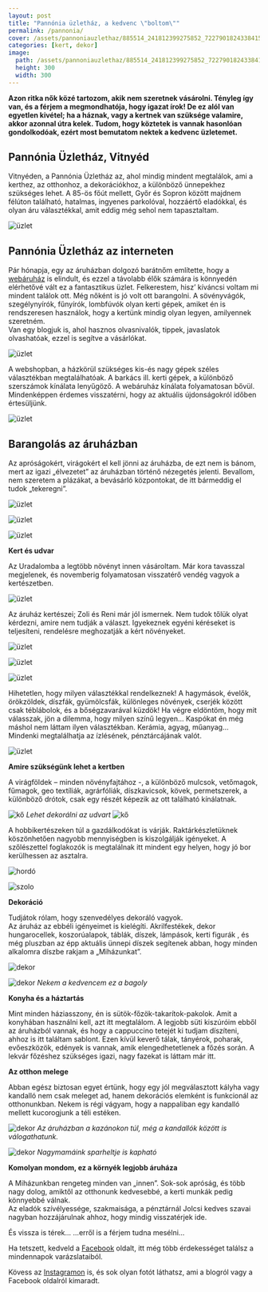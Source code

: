 ```yaml
---
layout: post
title: "Pannónia üzletház, a kedvenc \"boltom\""
permalink: /pannonia/
cover: /assets/pannoniauzlethaz/885514_241812399275852_7227901824338415276_o.jpg
categories: [kert, dekor]
image:
  path: /assets/pannoniauzlethaz/885514_241812399275852_7227901824338415276_o.jpg
  height: 300
  width: 300
---
```




**Azon ritka nők közé tartozom, akik nem szeretnek vásárolni. Tényleg így van, és a férjem a megmondhatója, hogy igazat írok! 
De ez alól van egyetlen kivétel; ha a háznak, vagy a kertnek van szüksége valamire, akkor azonnal útra kelek. 
Tudom, hogy köztetek is vannak hasonlóan gondolkodóak, ezért most bemutatom nektek a kedvenc üzletemet.** 


## Pannónia Üzletház, Vitnyéd

Vitnyéden, a Pannónia Üzletház az, ahol mindig mindent megtalálok, ami a kerthez, az otthonhoz, a  dekorációkhoz, a különböző ünnepekhez szükséges lehet.
A 85-ös főút mellett, Győr és Sopron között majdnem félúton található, hatalmas, ingyenes parkolóval, hozzáértő eladókkal, és olyan áru választékkal, amit eddig még sehol nem tapasztaltam.

![üzlet](/assets/pannonia/885514_241812399275852_7227901824338415276_o.jpg)

## Pannónia Üzletház az interneten

Pár hónapja, egy az áruházban dolgozó barátnőm említette, hogy a <a href="https://pannoniawebshop.hu/" target="_blank">webáruház</a>
  is elindult, és ezzel a távolabb élők számára is könnyedén elérhetővé vált ez a fantasztikus üzlet.
Felkerestem, hisz’ kíváncsi voltam mi mindent találok ott. 
Még nőként is jó volt ott barangolni. A sövényvágók, szegélynyírók, fűnyírók, lombfúvók olyan kerti gépek, amiket én is rendszeresen használok, hogy a kertünk mindig olyan legyen, amilyennek szeretném.  
Van egy blogjuk is, ahol hasznos olvasnivalók, tippek, javaslatok olvashatóak, ezzel is segítve a vásárlókat.

![üzlet](/assets/pannonia/IMG_5457.PNG)


A webshopban, a házkörül szükséges kis-és nagy gépek széles választékban megtalálhatóak. A barkács ill. kerti gépek, a különböző szerszámok kínálata lenyűgöző.
A webáruház kínálata folyamatosan bővül. Mindenképpen érdemes visszatérni, hogy az aktuális újdonságokról időben értesüljünk. 

![üzlet](/assets/pannonia/IMG_5455.PNG)

## Barangolás az áruházban
Az apróságokért, virágokért el kell jönni az áruházba, de ezt nem is bánom, mert az igazi „élvezetet” az áruházban történő nézegetés jelenti. Bevallom, nem szeretem a plázákat, a bevásárló központokat, de itt bármeddig el tudok „tekeregni”.

![üzlet](/assets/pannonia/55963143_1034730566650694_883109103566585856_o.jpg)


![üzlet](/assets/pannonia/21083620_572959032827852_5211685248228180777_o.jpg)

![üzlet](/assets/pannonia/IMG_5397.jpg)


**Kert és udvar**

Az Uradalomba a legtöbb növényt innen vásároltam. Már kora tavasszal megjelenek, és novemberig folyamatosan visszatérő vendég vagyok a kertészetben. 

![üzlet](/assets/pannonia/IMG_5371.jpg)



Az áruház kertészei; Zoli és Reni már jól ismernek. Nem tudok tőlük olyat kérdezni, amire nem tudják a választ. Igyekeznek egyéni kéréseket is teljesíteni, rendelésre meghozatják a kért növényeket.

![üzlet](/assets/pannonia/IMG_5368.jpg)

![üzlet](/assets/pannonia/13350402_369344079856016_1383352079501802487_oj.jpg)

![üzlet](/assets/pannonia/11703298_308633365927088_437534541464892210_o.jpg)

Hihetetlen, hogy milyen választékkal rendelkeznek! A hagymások, évelők, örökzöldek, díszfák, gyümölcsfák, különleges növények, cserjék között csak téblábolok, és a bőségzavarával küzdök! Ha végre eldöntöm, hogy mit válasszak, jön a dilemma, hogy milyen színű legyen…
Kaspókat én még máshol nem láttam ilyen választékban. Kerámia, agyag, műanyag… Mindenki megtalálhatja az ízlésének, pénztárcájának valót.


![üzlet](/assets/pannonia/60691322_1094081854048898_4234098504085012480_oj.jpg)

**Amire szükségünk lehet a kertben**

A virágföldek – minden növényfajtához -, a különböző mulcsok, vetőmagok, fűmagok, geo textíliák, agrárfóliák, díszkavicsok, kövek, permetszerek, a különböző drótok, csak egy részét képezik az ott található kínálatnak. 

![kő](/assets/pannonia/IMG_5374.jpg)
_Lehet dekorálni az udvart_
![kő](/assets/pannonia/IMG_5375.jpg)


A hobbikertészeken túl a gazdálkodókat is várják. Raktárkészletüknek köszönhetően nagyobb mennyiségben is kiszolgálják igényeket.
A szőlészettel foglakozók is megtalálnak itt mindent egy helyen, hogy jó bor kerülhessen az asztalra.

![hordó](/assets/pannonia/10865988_280194432104315_4617761558783016226_o.jpg)

![szolo](/assets/pannonia/IMG_5365.jpg)



**Dekoráció**

Tudjátok rólam, hogy szenvedélyes dekoráló vagyok.  
Az áruház az ebbéli igényeimet is kielégíti. Akrilfestékek, dekor hungarocellek, koszorúalapok, táblák, díszek, lámpások, kerti figurák , és még pluszban az épp aktuális ünnepi díszek segítenek abban, hogy minden alkalomra díszbe rakjam a „Miházunkat”.

![dekor](/assets/pannonia/IMG_5394.jpg)


![dekor](/assets/pannonia/IMG_5392.jpg)
_Nekem a kedvencem ez a bagoly_



**Konyha és a háztartás**

Mint minden háziasszony, én is sütök-főzök-takarítok-pakolok.
Amit a konyhában használni kell, azt itt megtalálom. A legjobb süti kiszúróim ebből az áruházból vannak, és hogy a cappuccino tetejét ki tudjam díszíteni, ahhoz is itt találtam sablont.
Ezen kívül keverő tálak, tányérok, poharak, evőeszközök, edények is vannak, amik elengedhetetlenek a főzés során.
A lekvár főzéshez szükséges igazi, nagy fazekat is láttam már itt.

**Az otthon melege**


Abban egész biztosan egyet értünk, hogy egy jól megválasztott kályha vagy kandalló nem csak meleget ad, hanem dekorációs elemként is funkcionál az otthonunkban. Nekem is régi vágyam, hogy a nappaliban egy kandalló mellett kucorogjunk a téli estéken. 


![dekor](/assets/pannonia/IMG_5381.jpg)
_Az áruházban a kazánokon túl, még a kandallók között is válogathatunk._

![dekor](/assets/pannonia/IMG_5391.jpg)
_Nagymamáink sparheltje is kapható_

**Komolyan mondom, ez a környék legjobb áruháza**

A Miházunkban rengeteg minden van „innen”. Sok-sok apróság, és több nagy dolog, amiktől az otthonunk kedvesebbé, a kerti munkák pedig könnyebbé válnak.  
Az eladók szívélyessége, szakmaisága, a pénztárnál Jolcsi kedves szavai nagyban hozzájárulnak ahhoz, hogy mindig visszatérjek ide. 

És vissza is térek... ...erről is a férjem tudna mesélni...

Ha tetszett, kedveld a <a href="https://www.facebook.com/Var%C3%A1zsolj-otthont-360330751226066/" target="_blank">Facebook</a> oldalt, itt még több érdekességet találsz a mindennapok varázslataiból.

Kövess az <a href="https://www.instagram.com/varazsoljotthont/?hl=hu/" target="_blank">Instagramon</a> is, és sok olyan fotót láthatsz, ami a blogról vagy a Facebook oldalról kimaradt.









